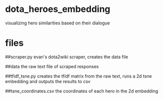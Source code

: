 # dota_heroes_embedding
visualizing hero similarities based on their dialogue

# files

##scraper.py
evan's dota2wiki scraper, creates the data file

##data
the raw text file of scraped responses

##tfidf_tsne.py
creates the tfidf matrix from the raw text, runs a 2d tsne embedding and outputs the results to csv

##tsne_coordinates.csv
the coordinates of each hero in the 2d embedding
